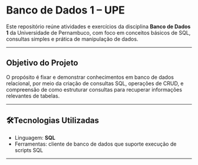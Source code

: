 # Banco de Dados 1 – UPE

Este repositório reúne atividades e exercícios da disciplina **Banco de Dados 1** da Universidade de Pernambuco, com foco em conceitos básicos de SQL, consultas simples e prática de manipulação de dados.

---

## Objetivo do Projeto

O propósito é fixar e demonstrar conhecimentos em banco de dados relacional, por meio da criação de consultas SQL, operações de CRUD, e compreensão de como estruturar consultas para recuperar informações relevantes de tabelas.

---

## 🛠Tecnologias Utilizadas

- Linguagem: **SQL**  
- Ferramentas: cliente de banco de dados que suporte execução de scripts SQL

---
